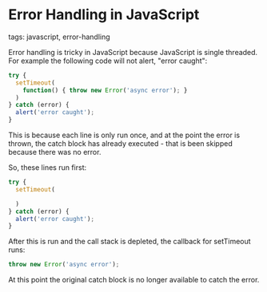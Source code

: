 # Error Handling in JavaScript

tags: javascript, error-handling

Error handling is tricky in JavaScript because JavaScript is single threaded.
For example
the following code will not alert, "error caught":

```javascript
try {
  setTimeout(
    function() { throw new Error('async error'); }
  )
} catch (error) {
  alert('error caught');
}
```

This is because each line is only run once, and at the point the error is thrown,
the catch block has already executed - that is been skipped because there was no error.

So, these lines run first:

```javascript
try {
  setTimeout(

  )
} catch (error) {
  alert('error caught');
}
```

After this is run and the call stack is depleted, the callback for setTimeout runs:

```javascript
throw new Error('async error');
```

At this point the original catch block is no longer available to catch the error.
